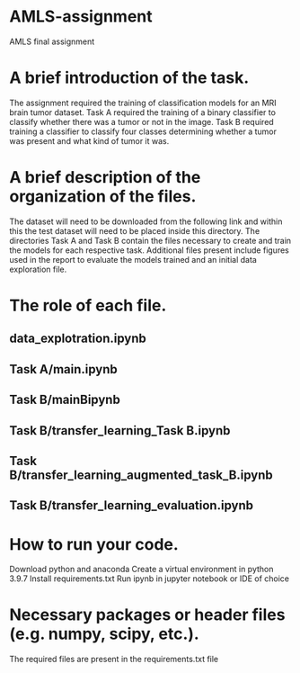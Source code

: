 # AMLS-assignment
AMLS final assignment

# A brief introduction of the task.
The assignment required the training of classification models for an MRI brain tumor dataset. Task A required the training of a binary classifier to classify whether there was a tumor or not in the image. Task B required training a classifier to classify four classes determining whether a tumor was present and what kind of tumor it was.
# A brief description of the organization of the files.
The dataset will need to be downloaded from the following link and within this the test dataset will need to be placed inside this directory.
The directories Task A and Task B contain the files necessary to create and train the models for each respective task.
Additional files present include figures used in the report to evaluate the models trained and an initial data exploration file.
# The role of each file.

## data_explotration.ipynb
## Task A/main.ipynb
## Task B/mainBipynb
## Task B/transfer_learning_Task B.ipynb
## Task B/transfer_learning_augmented_task_B.ipynb
## Task B/transfer_learning_evaluation.ipynb



# How to run your code.
Download python and anaconda
Create a virtual environment in python 3.9.7
Install requirements.txt
Run ipynb in jupyter notebook or IDE of choice
# Necessary packages or header files (e.g. numpy, scipy, etc.).
The required files are present in the requirements.txt file
